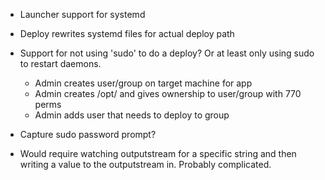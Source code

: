 
 - Launcher support for systemd
 - Deploy rewrites systemd files for actual deploy path
 - Support for not using 'sudo' to do a deploy?  Or at least only using
   sudo to restart daemons.
   - Admin creates user/group on target machine for app
   - Admin creates /opt/<app> and gives ownership to user/group with 770 perms
   - Admin adds user that needs to deploy to group

 - Capture sudo password prompt?
 - Would require watching outputstream for a specific string and then writing
   a value to the outputstream in.  Probably complicated.